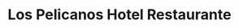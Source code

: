 ---
title: Los Pelicanos Hotel Restaurante
layout: negocio
slogan: 
web:
categoria: Restaurante
imagenes: ["/assets/img/directorio/los-pelicanos-restaurante.jpeg.webp"]
direccion: Calle del Cedro Numero#115, Zona Centro 22710, Rosarito, B.C.
estado: Baja California
municipio: Rosarito
codigo: 22710
latitude: 32.3490048
longitude: -117.0676394
telefono: 661 612 0445
cocina: italiana
rango: $$
facebook: https://www.facebook.com/hotelpelicanos
instagram:
whatsapp:
horariodeservicio: 
descripcion: Somos un Hotel-Restaurante totalmente rústico frente al mar, que brinda una experiencia diferente a lo convencional, deseamos hacerte sentir como en casa, la comodidad y el sabor que buscas. 
---